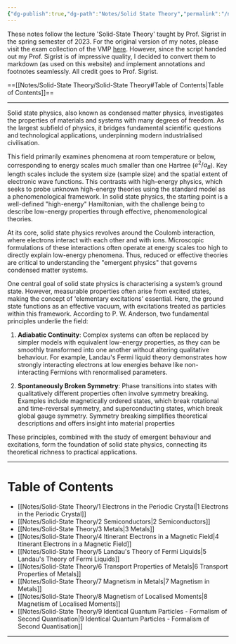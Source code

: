 ```yaml
---
{"dg-publish":true,"dg-path":"Notes/Solid State Theory","permalink":"/notes/solid-state-theory/","dgShowBacklinks":"false","dgShowLocalGraph":true,"dgShowInlineTitle":true,"dgShowToc":"false","updated":"2025-02-07T10:59:05.000+01:00"}
---
```


These notes follow the lecture 'Solid-State Theory' taught by Prof. Sigrist in the spring semester of 2023. For the original version of my notes, please visit the exam collection of the VMP [here](https://exams.vmp.ethz.ch/user/mkoeberlin/document/notes2023). However, since the script handed out my Prof. Sigrist is of impressive quality, I decided to convert them to markdown (as used on this website) and implement annotations and footnotes seamlessly. All credit goes to Prof. Sigrist.

==[[Notes/Solid-State Theory/Solid-State Theory#Table of Contents\|Table of Contents]]==

---
Solid state physics, also known as condensed matter physics, investigates the properties of materials and systems with many degrees of freedom. As the largest subfield of physics, it bridges fundamental scientific questions and technological applications, underpinning modern industrialised civilisation.

This field primarily examines phenomena at room temperature or below, corresponding to energy scales much smaller than one Hartree ($e^2 / a_B$). Key length scales include the system size (sample size) and the spatial extent of electronic wave functions. This contrasts with high-energy physics, which seeks to probe unknown high-energy theories using the standard model as a phenomenological framework. In solid state physics, the starting point is a well-defined "high-energy" Hamiltonian, with the challenge being to describe low-energy properties through effective, phenomenological theories.

At its core, solid state physics revolves around the Coulomb interaction, where electrons interact with each other and with ions. Microscopic formulations of these interactions often operate at energy scales too high to directly explain low-energy phenomena. Thus, reduced or effective theories are critical to understanding the "emergent physics" that governs condensed matter systems.

One central goal of solid state physics is characterising a system’s ground state. However, measurable properties often arise from excited states, making the concept of 'elementary excitations' essential. Here, the ground state functions as an effective vacuum, with excitations treated as particles within this framework. According to P. W. Anderson, two fundamental principles underlie the field:

1. **Adiabatic Continuity**: Complex systems can often be replaced by simpler models with equivalent low-energy properties, as they can be smoothly transformed into one another without altering qualitative behaviour. For example, Landau's Fermi liquid theory demonstrates how strongly interacting electrons at low energies behave like non-interacting Fermions with renormalised parameters.

2. **Spontaneously Broken Symmetry**: Phase transitions into states with qualitatively different properties often involve symmetry breaking. Examples include magnetically ordered states, which break rotational and time-reversal symmetry, and superconducting states, which break global gauge symmetry. Symmetry breaking simplifies theoretical descriptions and offers insight into material properties

These principles, combined with the study of emergent behaviour and excitations, form the foundation of solid state physics, connecting its theoretical richness to practical applications.

---
# Table of Contents

- [[Notes/Solid-State Theory/1 Electrons in the Periodic Crystal\|1 Electrons in the Periodic Crystal]]
- [[Notes/Solid-State Theory/2 Semiconductors\|2 Semiconductors]]
- [[Notes/Solid-State Theory/3 Metals\|3 Metals]]
- [[Notes/Solid-State Theory/4 Itinerant Electrons in a Magnetic Field\|4 Itinerant Electrons in a Magnetic Field]]
- [[Notes/Solid-State Theory/5 Landau's Theory of Fermi Liquids\|5 Landau's Theory of Fermi Liquids]]
- [[Notes/Solid-State Theory/6 Transport Properties of Metals\|6 Transport Properties of Metals]]
- [[Notes/Solid-State Theory/7 Magnetism in Metals\|7 Magnetism in Metals]]
- [[Notes/Solid-State Theory/8 Magnetism of Localised Moments\|8 Magnetism of Localised Moments]]
- [[Notes/Solid-State Theory/9 Identical Quantum Particles - Formalism of Second Quantisation\|9 Identical Quantum Particles - Formalism of Second Quantisation]]

---